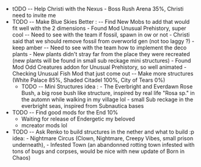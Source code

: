 - tODO -- Help Christi with the Nexus - Boss Rush Arena 35%, Christi need to invite me
- TODO -- Make Blue Skies Better :
	-- Find New Mobs to add that would fit well with the 2 dimensions
		- Found Mod Unusual Prehistory, super cool
			-- Need to see with the team if fossil, spawn in ow or not
     				- Christi said that we should remove fossil from overworld gen (not too laggy ?)
     				- keep amber
			-- Need to see with the team how to implement the deco plants
     				- New plants didn't stray far from the place they were recreated (new plants will be found in small sub reckage mini structures)
		- Found Mod Odd Creatures addon for Unusual Prehistory, so well animated
		- Checking Unusual Fish Mod that just come out
	-- Make more structures (White Palace 85%, Shaded Citadel 100%, City of Tears 0%)
	- TODO -- Mini Structures
  		  idea :
   			- The Everbright and Everdawn Rose Bush, a big rose bush like structure, inspired by real life "Rosa sp." in the automn while walking in my village lol
   			- small Sub reckage in the everbright seas, inspired from Subnautica bases
- TODO -- Find good mods for the End 10%
   	- Waiting for release of Endergetic my beloved
   	- mcreator mods lol
- TODO -- Ask Renko to build structures in the nether and what to build :p
  	idea:
  		- Nightmare Circus (Clown, Nightmare, Creepy Vibes, small prison underneath),
  		- Infested Town (an abandonned rotting town infested with tons of bugs and corpses, would be nice with new update of Born in Chaos)
